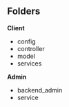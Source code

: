 ## Folders
**Client**
- config 
- controller 
- model
- services

**Admin**
- backend_admin
- service
